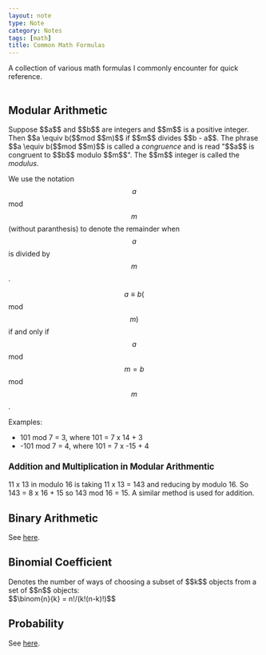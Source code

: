 ```yaml
---
layout: note
type: Note
category: Notes
tags: [math]
title: Common Math Formulas
---
```


A collection of various math formulas I commonly encounter for quick reference. 
<br/><br/>

<h2>Modular Arithmetic</h2>
Suppose $$a$$ and $$b$$ are integers and $$m$$ is a positive integer. Then $$a \equiv b($$mod $$m)$$ if $$m$$ divides $$b - a$$. The phrase $$a \equiv b($$mod $$m)$$ is called a <i>congruence</i> and is read "$$a$$ is congruent to $$b$$ modulo $$m$$". The $$m$$ integer is called the <i>modulus</i>.

We use the notation $$a$$ mod $$m$$ (without paranthesis) to denote the remainder when $$a$$ is divided by $$m$$.

$$a \equiv b($$mod $$m)$$ if and only if $$a$$ mod $$m = b$$ mod $$m$$.

Examples:
<ul>
<li>101 mod 7 = 3, where 101 = 7 x 14 + 3</li>
<li>-101 mod 7 = 4, where 101 = 7 x -15 + 4</li>
</ul>

<h3 style="font-size: 120%">Addition and Multiplication in Modular Arithmentic</h3>
11 x 13 in modulo 16 is taking 11 x 13 = 143 and reducing by modulo 16. So 143 = 8 x 16 + 15 so 143 mod 16 = 15. A similar method is used for addition.

<br/>
<h2>Binary Arithmetic</h2>
See <a href="/notes/2017/06/10/binarymath/">here</a>.

<br/>
<h2>Binomial Coefficient</h2>
Denotes the number of ways of choosing a subset of $$k$$ objects from a set of $$n$$ objects:<br/>
$$\binom{n}{k} = n!/(k!(n-k)!)$$

<br/>
<h2>Probability</h2>
See <a href="/notes/2017/06/10/probability/">here</a>.